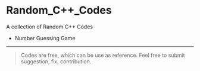 # Random_C++_Codes
A collection of Random C++ Codes

* Number Guessing Game

***
> Codes are free, which can be use as reference.
> Feel free to submit suggestion, fix, contribution.
